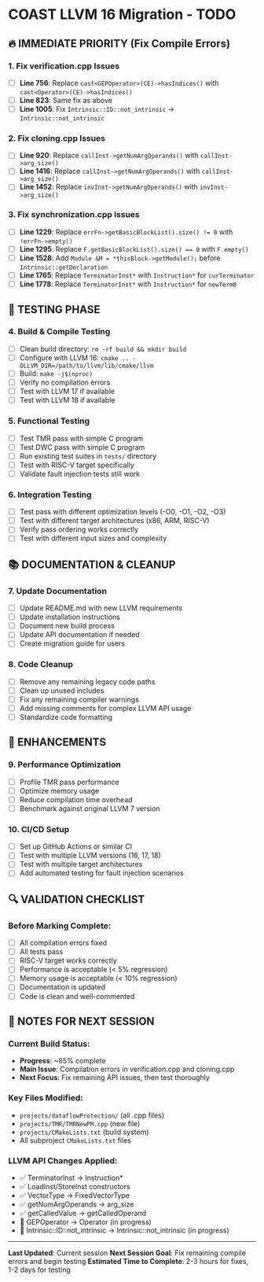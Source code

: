 # COAST LLVM 16 Migration - TODO

## 🔥 **IMMEDIATE PRIORITY (Fix Compile Errors)**

### 1. Fix verification.cpp Issues
- [ ] **Line 756**: Replace `cast<GEPOperator>(CE)->hasIndices()` with `cast<Operator>(CE)->hasIndices()`
- [ ] **Line 823**: Same fix as above
- [ ] **Line 1005**: Fix `Intrinsic::ID::not_intrinsic` → `Intrinsic::not_intrinsic`

### 2. Fix cloning.cpp Issues  
- [ ] **Line 920**: Replace `callInst->getNumArgOperands()` with `callInst->arg_size()`
- [ ] **Line 1416**: Replace `callInst->getNumArgOperands()` with `callInst->arg_size()`
- [ ] **Line 1452**: Replace `invInst->getNumArgOperands()` with `invInst->arg_size()`

### 3. Fix synchronization.cpp Issues
- [ ] **Line 1229**: Replace `errFn->getBasicBlockList().size() != 0` with `!errFn->empty()`
- [ ] **Line 1295**: Replace `F.getBasicBlockList().size() == 0` with `F.empty()`
- [ ] **Line 1528**: Add `Module &M = *thisBlock->getModule();` before `Intrinsic::getDeclaration`
- [ ] **Line 1765**: Replace `TerminatorInst*` with `Instruction*` for `curTerminator`
- [ ] **Line 1778**: Replace `TerminatorInst*` with `Instruction*` for `newTerm0`

## 🧪 **TESTING PHASE**

### 4. Build & Compile Testing
- [ ] Clean build directory: `rm -rf build && mkdir build`
- [ ] Configure with LLVM 16: `cmake .. -DLLVM_DIR=/path/to/llvm/lib/cmake/llvm`
- [ ] Build: `make -j$(nproc)`
- [ ] Verify no compilation errors
- [ ] Test with LLVM 17 if available
- [ ] Test with LLVM 18 if available

### 5. Functional Testing
- [ ] Test TMR pass with simple C program
- [ ] Test DWC pass with simple C program
- [ ] Run existing test suites in `tests/` directory
- [ ] Test with RISC-V target specifically
- [ ] Validate fault injection tests still work

### 6. Integration Testing
- [ ] Test pass with different optimization levels (-O0, -O1, -O2, -O3)
- [ ] Test with different target architectures (x86, ARM, RISC-V)
- [ ] Verify pass ordering works correctly
- [ ] Test with different input sizes and complexity

## 📚 **DOCUMENTATION & CLEANUP**

### 7. Update Documentation
- [ ] Update README.md with new LLVM requirements
- [ ] Update installation instructions
- [ ] Document new build process
- [ ] Update API documentation if needed
- [ ] Create migration guide for users

### 8. Code Cleanup
- [ ] Remove any remaining legacy code paths
- [ ] Clean up unused includes
- [ ] Fix any remaining compiler warnings
- [ ] Add missing comments for complex LLVM API usage
- [ ] Standardize code formatting

## 🚀 **ENHANCEMENTS**

### 9. Performance Optimization
- [ ] Profile TMR pass performance
- [ ] Optimize memory usage
- [ ] Reduce compilation time overhead
- [ ] Benchmark against original LLVM 7 version

### 10. CI/CD Setup
- [ ] Set up GitHub Actions or similar CI
- [ ] Test with multiple LLVM versions (16, 17, 18)
- [ ] Test with multiple target architectures
- [ ] Add automated testing for fault injection scenarios

## 🔍 **VALIDATION CHECKLIST**

### Before Marking Complete:
- [ ] All compilation errors fixed
- [ ] All tests pass
- [ ] RISC-V target works correctly
- [ ] Performance is acceptable (< 5% regression)
- [ ] Memory usage is acceptable (< 10% regression)
- [ ] Documentation is updated
- [ ] Code is clean and well-commented

## 📝 **NOTES FOR NEXT SESSION**

### Current Build Status:
- **Progress**: ~85% complete
- **Main Issue**: Compilation errors in verification.cpp and cloning.cpp
- **Next Focus**: Fix remaining API issues, then test thoroughly

### Key Files Modified:
- `projects/dataflowProtection/` (all .cpp files)
- `projects/TMR/TMRNewPM.cpp` (new file)
- `projects/CMakeLists.txt` (build system)
- All subproject `CMakeLists.txt` files

### LLVM API Changes Applied:
- ✅ TerminatorInst → Instruction*
- ✅ LoadInst/StoreInst constructors
- ✅ VectorType → FixedVectorType
- ✅ getNumArgOperands → arg_size
- ✅ getCalledValue → getCalledOperand
- 🔄 GEPOperator → Operator (in progress)
- 🔄 Intrinsic::ID::not_intrinsic → Intrinsic::not_intrinsic (in progress)

---

**Last Updated**: Current session
**Next Session Goal**: Fix remaining compile errors and begin testing
**Estimated Time to Complete**: 2-3 hours for fixes, 1-2 days for testing
